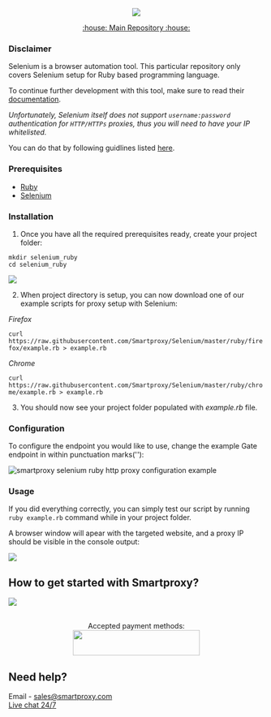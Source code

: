 <p align="center">
    <a href="https://smartproxy.com/"><img src="https://snipboard.io/3IyORg.jpg"></a>
  </a>
</p>

<p align="center">
    <a href="https://github.com/Smartproxy/Smartproxy"> :house: Main Repository :house: </a>
</p>

### Disclaimer

Selenium is a browser automation tool. This particular repository only covers Selenium setup for Ruby based programming language.

To continue further development with this tool, make sure to read their [documentation](https://ruby-doc.org/).

*Unfortunately, Selenium itself does not support `username:password` authentication for `HTTP/HTTPs` proxies, thus you will need to have your IP whitelisted.*

You can do that by following guidlines listed [here](https://help.smartproxy.com/docs/proxy-authentication).

### Prerequisites

- [Ruby](https://www.ruby-lang.org/en/)
- [Selenium](https://rubygems.org/gems/selenium-webdriver)

### Installation

1. Once you have all the required prerequisites ready, create your project folder:

```
mkdir selenium_ruby
cd selenium_ruby
```
<img src="https://i.imgur.com/mylk9t7.png">

2. When project directory is setup, you can now download one of our example scripts for proxy setup with Selenium:

*Firefox*

```curl https://raw.githubusercontent.com/Smartproxy/Selenium/master/ruby/firefox/example.rb > example.rb```

*Chrome*

```curl https://raw.githubusercontent.com/Smartproxy/Selenium/master/ruby/chrome/example.rb > example.rb```

3. You should now see your project folder populated with *example.rb* file.

### Configuration

To configure the endpoint you would like to use, change the example Gate endpoint in within punctuation marks(''):

<img src="https://i.imgur.com/irXotBO.png" alt="smartproxy selenium ruby http proxy configuration example">

### Usage

If you did everything correctly, you can simply test our script by running `ruby example.rb` command while in your project folder.

A browser window will apear with the targeted website, and a proxy IP should be visible in the console output:

<img src="https://i.imgur.com/0pthFxs.png">

## How to get started with Smartproxy?
[<img src="https://smartproxy.com/wp-content/uploads/2019/04/How-to-buy-Smartproxy-plans-now.svg">](https://dashboard.smartproxy.com/register)
<br><br><center>Accepted payment methods:
<br><img src="https://smartproxy.com/wp-content/uploads/2018/09/payment-methods-smartproxy-residential-rotating-proxies.svg" alt="" width="250" height="50"></center>

## Need help?
Email - sales@smartproxy.com
<br><a href="https://smartproxy.com">Live chat 24/7</a>

